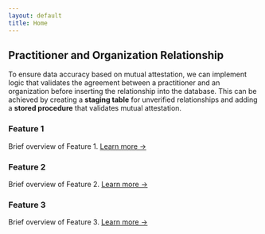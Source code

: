 ```yaml
---
layout: default
title: Home
---
```


## Practitioner and Organization Relationship

To ensure data accuracy based on mutual attestation, we can implement logic that validates the agreement between a practitioner and an organization before inserting the relationship into the database. This can be achieved by creating a **staging table** for unverified relationships and adding a **stored procedure** that validates mutual attestation.

<div class="feature-grid">
    <div class="feature-card">
        <h3>Feature 1</h3>
        <p>Brief overview of Feature 1. <a href="{{ '/feature1' | relative_url }}">Learn more →</a></p>
    </div>
    <div class="feature-card">
        <h3>Feature 2</h3>
        <p>Brief overview of Feature 2. <a href="{{ '/feature2' | relative_url }}">Learn more →</a></p>
    </div>
    <div class="feature-card">
        <h3>Feature 3</h3>
        <p>Brief overview of Feature 3. <a href="{{ '/feature3' | relative_url }}">Learn more →</a></p>
    </div>
</div>